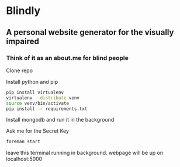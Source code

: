 # Blindly

## A personal website generator for the visually impaired

### Think of it as an about.me for blind people

Clone repo

Install python and pip

```sh
pip install virtualenv
virtualenv --distribute venv
source venv/bin/activate
pip install -r requirements.txt
```

Install mongodb and run it in the background

Ask me for the Secret Key

```sh
foreman start
```

leave this terminal running in background. webpage will be up on localhost:5000
